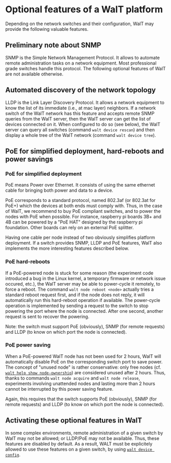 
# Optional features of a WalT platform

Depending on the network switches and their configuration, WalT may provide the following valuable features.


## Preliminary note about SNMP

SNMP is the Simple Network Management Protocol. It allows to automate remote administration tasks on a network equipment.
Most professional grade switches handle this protocol.
The following optional features of WalT are not available otherwise.


## Automated discovery of the network topology

LLDP is the Link Layer Discovery Protocol. It allows a network equipment to know the list of its immediate (i.e., at mac layer) neighbors.
If a network switch of the WalT network has this feature and accepts remote SNMP queries from the WalT server, then the WalT server
can get the list of devices connected on it.
When configured to do so (see below), the WalT server can query all switches (command `walt device rescan`) and then display a whole tree of the WalT network (command `walt device tree`).


## PoE for simplified deployment, hard-reboots and power savings

### PoE for simplified deployment

PoE means Power over Ethernet. It consists of using the same ethernet cable for bringing both power and data to a device.

PoE corresponds to a standard protocol, named 802.3af (or 802.3at for PoE+) which the devices at both ends must comply with.
Thus, in the case of WalT, we recommend to buy PoE compliant switches, and to power the nodes with PoE when possible.
For instance, raspberry pi boards 3B+ and 4B can be powered by a "PoE HAT" designed by the raspberry pi foundation.
Other boards can rely on an external PoE splitter.

Having one cable per node instead of two obviously simplifies platform deployment.
If a switch provides SNMP, LLDP and PoE features, WalT also implements the more interesting features described below.


### PoE hard-reboots

If a PoE-powered node is stuck for some reason (the experiment code introduced a bug in the Linux kernel, a temporary firmware or network issue occured, etc.),
the WalT server may be able to power-cycle it remotely, to force a reboot.
The command `walt node reboot <node>` actually tries a standard reboot request first, and if the node does not reply, it will automatically run this hard-reboot operation if available.
The power-cycle operation is implemented by sending a request to the switch to stop powering the port where the node is connected. After one second, another request is sent
to recover the powering.

Note: the switch must support PoE (obviously), SNMP (for remote requests) and LLDP (to know on which port the node is connected).


### PoE power saving

When a PoE-powered WalT node has not been used for 2 hours, WalT will automatically disable PoE on the corresponding switch port to save power.
The concept of "unused node" is rather conservative: only free nodes (cf. [`walt help show node-ownership`](node-ownership.md)) are considered unused after 2 hours.
Thus, thanks to commands `walt node acquire` and `walt node release`, experiments involving unattended nodes and lasting more than 2 hours cannot be interrupted by this power saving feature.

Again, this requires that the switch supports PoE (obviously), SNMP (for remote requests) and LLDP (to know on which port the node is connected).


## Activating these optional features in WalT

In some complex environments, remote administration of a given switch by WalT may not be allowed; or LLDP/PoE may not be available.
Thus, these features are disabled by default. As a result, WALT must be explicitely allowed to use these features on a given switch,
by using [``walt device config``](device-config.md).

